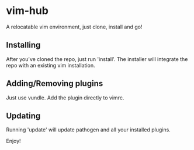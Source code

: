 # vim-hub

A relocatable vim environment, just clone, install and go!

## Installing

After you've cloned the repo, just run 'install'.  The installer
will integrate the repo with an existing vim installation.

## Adding/Removing plugins

Just use vundle. Add the plugin directly to vimrc.

## Updating
Running 'update' will update pathogen and all your installed plugins.

Enjoy!
